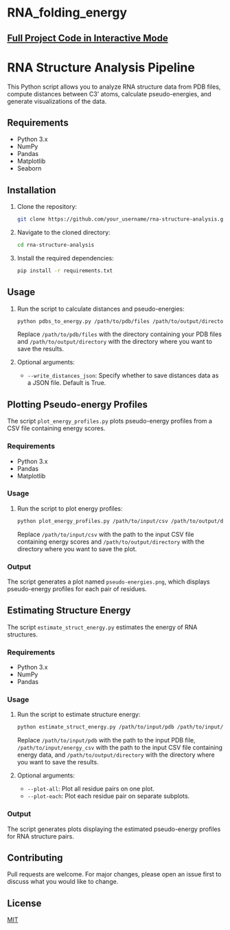 # RNA_folding_energy
## [Full Project Code in Interactive Mode](https://colab.research.google.com/drive/1P4vSfwAUmnN3j4nZ8-AhFFI1x49XBaTW?usp=sharing)

# RNA Structure Analysis Pipeline

This Python script allows you to analyze RNA structure data from PDB files, compute distances between C3' atoms, calculate pseudo-energies, and generate visualizations of the data.

## Requirements

- Python 3.x
- NumPy
- Pandas
- Matplotlib
- Seaborn

## Installation

1. Clone the repository:

    ```bash
    git clone https://github.com/your_username/rna-structure-analysis.git
    ```

2. Navigate to the cloned directory:

    ```bash
    cd rna-structure-analysis
    ```

3. Install the required dependencies:

    ```bash
    pip install -r requirements.txt
    ```

## Usage

1. Run the script to calculate distances and pseudo-energies:

    ```bash
    python pdbs_to_energy.py /path/to/pdb/files /path/to/output/directory
    ```

    Replace `/path/to/pdb/files` with the directory containing your PDB files and `/path/to/output/directory` with the directory where you want to save the results.

2. Optional arguments:
   
    - `--write_distances_json`: Specify whether to save distances data as a JSON file. Default is True.

## Plotting Pseudo-energy Profiles

The script `plot_energy_profiles.py` plots pseudo-energy profiles from a CSV file containing energy scores.

### Requirements

- Python 3.x
- Pandas
- Matplotlib

### Usage

1. Run the script to plot energy profiles:

    ```bash
    python plot_energy_profiles.py /path/to/input/csv /path/to/output/directory
    ```

    Replace `/path/to/input/csv` with the path to the input CSV file containing energy scores and `/path/to/output/directory` with the directory where you want to save the plot.

### Output

The script generates a plot named `pseudo-energies.png`, which displays pseudo-energy profiles for each pair of residues.

## Estimating Structure Energy

The script `estimate_struct_energy.py` estimates the energy of RNA structures.

### Requirements

- Python 3.x
- NumPy
- Pandas

### Usage

1. Run the script to estimate structure energy:

    ```bash
    python estimate_struct_energy.py /path/to/input/pdb /path/to/input/energy_csv /path/to/output/directory --plot-all --plot-each
    ```

    Replace `/path/to/input/pdb` with the path to the input PDB file, `/path/to/input/energy_csv` with the path to the input CSV file containing energy data, and `/path/to/output/directory` with the directory where you want to save the results.

2. Optional arguments:
   
    - `--plot-all`: Plot all residue pairs on one plot.
    - `--plot-each`: Plot each residue pair on separate subplots.

### Output

The script generates plots displaying the estimated pseudo-energy profiles for RNA structure pairs.

## Contributing

Pull requests are welcome. For major changes, please open an issue first to discuss what you would like to change.

## License

[MIT](https://choosealicense.com/licenses/mit/)
